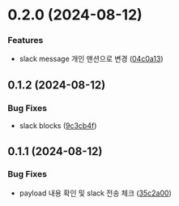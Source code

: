 

# 0.2.0 (2024-08-12)


### Features

* slack message 개인 맨션으로 변경 ([04c0a13](https://github.com/GennYoon/request_pr_review/commit/04c0a138408490e9141f17813b493e98cd371dcf))

## 0.1.2 (2024-08-12)


### Bug Fixes

* slack blocks ([9c3cb4f](https://github.com/GennYoon/request_pr_review/commit/9c3cb4f48eb7727e7f5c60321ce8178d2f867691))

## 0.1.1 (2024-08-12)


### Bug Fixes

* payload 내용 확인 및 slack 전송 체크 ([35c2a00](https://github.com/GennYoon/request_pr_review/commit/35c2a0003dc9e728e450c61cf4cc50389402a763))
